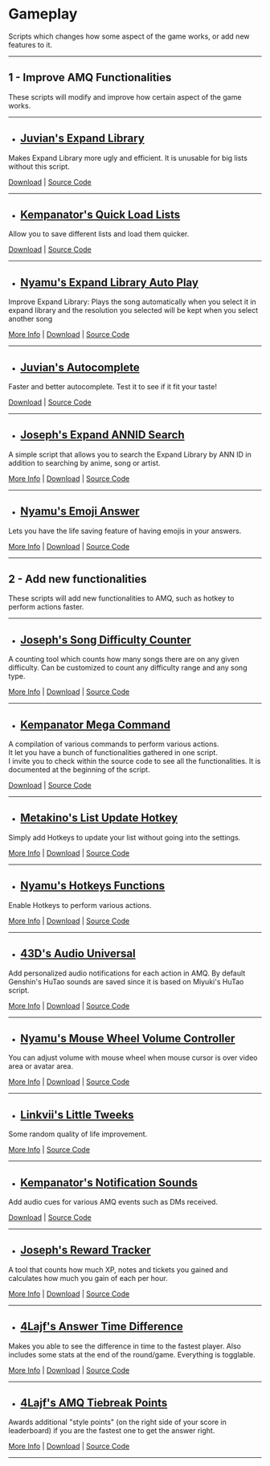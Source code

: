 # **Gameplay**

Scripts which changes how some aspect of the game works, or add new features to it.

---

## **1 - Improve AMQ Functionalities**

These scripts will modify and improve how certain aspect of the game works.

---

- ## <ins>Juvian's Expand Library</ins>

Makes Expand Library more ugly and efficient. It is unusable for big lists without this script.

[Download](https://github.com/amq-script-project/AMQ-Scripts/raw/master/gameplay/amqExpandLibrary.user.js) |
[Source Code](https://github.com/amq-script-project/AMQ-Scripts/blob/master/gameplay/amqExpandLibrary.user.js)

---

- ## <ins>Kempanator's Quick Load Lists</ins>

Allow you to save different lists and load them quicker.

[Download](https://github.com/kempanator/amq-scripts/raw/main/amqQuickLoadLists.user.js) |
[Source Code](https://github.com/kempanator/amq-scripts/blob/main/amqQuickLoadLists.user.js)

---

- ## <ins>Nyamu's Expand Library Auto Play</ins>

Improve Expand Library: Plays the song automatically when you select it in expand library and the resolution you selected will be kept when you select another song

[More Info](https://github.com/nyamu-amq/amq_scripts#amqexpandlibraryautoplayuserjs) |
[Download](https://github.com/nyamu-amq/amq_scripts/raw/master/amqExpandLibraryAutoplay.user.js) |
[Source Code](https://github.com/nyamu-amq/amq_scripts/blob/master/amqExpandLibraryAutoplay.user.js)

---

- ## <ins>Juvian's Autocomplete</ins>

Faster and better autocomplete. Test it to see if it fit your taste!

[Download](https://github.com/amq-script-project/AMQ-Scripts/raw/master/gameplay/amqAutocomplete.user.js) |
[Source Code](https://github.com/amq-script-project/AMQ-Scripts/blob/master/gameplay/amqAutocomplete.user.js)

---

- ## <ins>Joseph's Expand ANNID Search</ins>

A simple script that allows you to search the Expand Library by ANN ID in addition to searching by anime, song or artist.

[More Info](https://github.com/joske2865/AMQ-Scripts#expand-library-search-by-ann-id-amqsearchexpandanniduserjs) |
[Download](https://github.com/joske2865/AMQ-Scripts/raw/master/amqExpandSearchANNID.user.js) |
[Source Code](https://github.com/joske2865/AMQ-Scripts/blob/master/amqExpandSearchANNID.user.js)

---

- ## <ins>Nyamu's Emoji Answer</ins>

Lets you have the life saving feature of having emojis in your answers.

[More Info](https://github.com/nyamu-amq/amq_scripts#amqemojianswerjs) |
[Download](https://github.com/nyamu-amq/amq_scripts/raw/master/amqEmojiAnswer.user.js) |
[Source Code](https://github.com/nyamu-amq/amq_scripts/blob/master/amqEmojiAnswer.user.js)

---

## **2 - Add new functionalities**

These scripts will add new functionalities to AMQ, such as hotkey to perform actions faster.

---

- ## <ins>Joseph's Song Difficulty Counter</ins>

A counting tool which counts how many songs there are on any given difficulty. Can be customized to count any difficulty range and any song type.

[More Info](https://github.com/joske2865/AMQ-Scripts#song-difficulty-counter-amqsongdifficultycounteruserjs) |
[Download](https://github.com/joske2865/AMQ-Scripts/raw/master/amqSongDifficultyCounter.user.js) |
[Source Code](https://github.com/joske2865/AMQ-Scripts/blob/master/amqSongDifficultyCounter.user.js)

---

- ## <ins>Kempanator Mega Command</ins>

A compilation of various commands to perform various actions.  
It let you have a bunch of functionalities gathered in one script.  
I invite you to check within the source code to see all the functionalities. It is documented at the beginning of the script.

[Download](https://github.com/nyamu-amq/amq_scripts/raw/master/amqChatCommands.user.js) |
[Source Code](https://github.com/kempanator/amq-scripts/blob/main/amqMegaCommands.user.js)

---

- ## <ins>Metakino's List Update Hotkey</ins>

Simply add Hotkeys to update your list without going into the settings.

[More Info](https://github.com/Metakino/AMQ-MetakinoScript#update-hotkey) |
[Download](https://github.com/Metakino/AMQ-MetakinoScript/raw/master/AMQ%20Updatehotkey.user.js) |
[Source Code](https://github.com/Metakino/AMQ-MetakinoScript/blob/master/AMQ%20Updatehotkey.user.js)

---

- ## <ins>Nyamu's Hotkeys Functions</ins>

Enable Hotkeys to perform various actions.

[More Info](https://github.com/nyamu-amq/amq_scripts#amqhotkeyfunctionsuserjs) |
[Download](https://github.com/nyamu-amq/amq_scripts/raw/master/amqHotkeyFunctions.user.js) |
[Source Code](https://github.com/nyamu-amq/amq_scripts/blob/master/amqHotkeyFunctions.user.js)

---

- ## <ins>43D's Audio Universal</ins>

Add personalized audio notifications for each action in AMQ. By default Genshin's HuTao sounds are saved since it is based on Miyuki's HuTao script.

[More Info](https://github.com/43D/amqVoiceUniversal#amq-voice-universal) |
[Download](https://github.com/43D/amqVoiceUniversal/raw/main/amqVoiceUniversal.user.js) |
[Source Code](https://github.com/43D/amqVoiceUniversal/blob/main/amqVoiceUniversal.user.js)

---

- ## <ins>Nyamu's Mouse Wheel Volume Controller</ins>

You can adjust volume with mouse wheel when mouse cursor is over video area or avatar area.

[More Info](https://github.com/nyamu-amq/amq_scripts#amqmousewheelvolumecontroluserjs) |
[Download](https://github.com/nyamu-amq/amq_scripts/raw/master/amqMousewheelVolumeControl.user.js) |
[Source Code](https://github.com/nyamu-amq/amq_scripts/blob/master/amqMousewheelVolumeControl.user.js)

---

- ## <ins>Linkvii's Little Tweeks</ins>

Some random quality of life improvement.

[More Info](https://github.com/linkviii/amqTweek#amqtweek) |
[Source Code](https://github.com/linkviii/amqTweek/blob/master/viii_amq.js)

---

- ## <ins>Kempanator's Notification Sounds</ins>

Add audio cues for various AMQ events such as DMs received.

[Download](https://github.com/amq-script-project/AMQ-Scripts/raw/master/gameplay/amqNotificationSounds.user.js) |
[Source Code](https://github.com/amq-script-project/AMQ-Scripts/blob/master/gameplay/amqNotificationSounds.user.js)

---

- ## <ins>Joseph's Reward Tracker</ins>

A tool that counts how much XP, notes and tickets you gained and calculates how much you gain of each per hour.

[More Info](https://github.com/joske2865/AMQ-Scripts#rewards-tracker-amqrewardstrackeruserjs) |
[Download](https://github.com/joske2865/AMQ-Scripts/raw/master/amqRewardsTracker.user.js) |
[Source Code](https://github.com/joske2865/AMQ-Scripts/blob/master/amqRewardsTracker.user.js)

---

- ## <ins>4Lajf's Answer Time Difference</ins>

Makes you able to see the difference in time to the fastest player. Also includes some stats at the end of the round/game. Everything is togglable.

[More Info](https://github.com/4Lajf/amq-scripts) |
[Download](https://github.com/4Lajf/amq-scripts/raw/main/amqAnswerTimeDiference.user.js) |
[Source Code](https://github.com/4Lajf/amq-scripts/blob/main/amqAnswerTimeDiference.user.js)

---

- ## <ins>4Lajf's AMQ Tiebreak Points</ins>

Awards additional "style points" (on the right side of your score in leaderboard) if you are the fastest one to get the answer right.

[More Info](https://github.com/4Lajf/amq-scripts) |
[Download](https://github.com/4Lajf/amq-scripts/raw/main/amqTiebreakPoints.user.js) |
[Source Code](https://github.com/4Lajf/amq-scripts/blob/main/amqTiebreakPoints.user.js)

---
